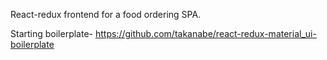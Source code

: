 
React-redux frontend for a food ordering SPA.

Starting boilerplate- https://github.com/takanabe/react-redux-material_ui-boilerplate